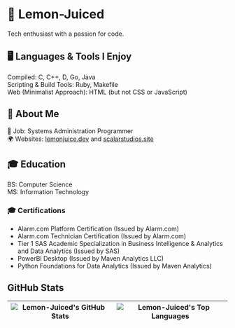 # 🍋 Lemon-Juiced
Tech enthusiast with a passion for code.

## 🖥️ Languages & Tools I Enjoy
Compiled: C, C++, D, Go, Java  
Scripting & Build Tools: Ruby, Makefile  
Web (Minimalist Approach): HTML (but not CSS or JavaScript)  

## 📌 About Me
💼 Job: Systems Administration Programmer  
🌍 Websites: [lemonjuice.dev](https://lemonjuice.dev/) and [scalarstudios.site](https://scalarstudios.site/)

## 🎓 Education
BS: Computer Science  
MS: Information Technology  

### 🎓 Certifications
- Alarm.com Platform Certification (Issued by Alarm.com)
- Alarm.com Technician Certification (Issued by Alarm.com)
- Tier 1 SAS Academic Specialization in Business Intelligence & Analytics and Data Analytics (Issued by SAS)  
- PowerBI Desktop (Issued by Maven Analytics LLC)  
- Python Foundations for Data Analytics (Issued by Maven Analytics)  

## GitHub Stats
| ![Lemon-Juiced's GitHub Stats](https://github-readme-stats.vercel.app/api?username=lemon-juiced&show_icons=true&theme=tokyonight&rank_icon=percentile) | ![Lemon-Juiced's Top Languages](https://github-readme-stats.vercel.app/api/top-langs/?username=lemon-juiced&layout=compact&langs_count=20&theme=tokyonight&size_weight=0.5&count_weight=0.5)|
|:------------------------------------------------------------------------------------------------------------:|:------------------------------------------------------------------------------------------------------------:|
